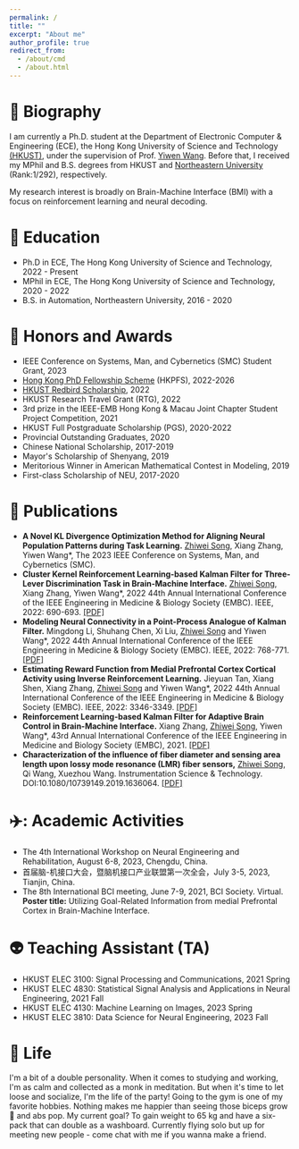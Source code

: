 ```yaml
---
permalink: /
title: ""
excerpt: "About me"
author_profile: true
redirect_from: 
  - /about/cmd
  - /about.html
---
```

📝 Biography
======

I am currently a Ph.D. student at the Department of Electronic Computer & Engineering (ECE), the Hong Kong University of Science and Technology [(HKUST)](https://hkust.edu.hk/), under the supervision of Prof. [Yiwen Wang](https://bmi.hkust.edu.hk/people.html). Before that, I received my MPhil and B.S. degrees from HKUST and [Northeastern University](https://www.neu.edu.cn/) (Rank:1/292), respectively.

My research interest is broadly on Brain-Machine Interface (BMI) with a focus on reinforcement learning and neural decoding.


📖 Education
======
* Ph.D in ECE, The Hong Kong University of Science and Technology, 2022 - Present
* MPhil in ECE, The Hong Kong University of Science and Technology, 2020 - 2022
* B.S. in Automation, Northeastern University, 2016 - 2020

🍻 Honors and Awards
======
* IEEE Conference on Systems, Man, and Cybernetics (SMC) Student Grant, 2023
* [Hong Kong PhD Fellowship Scheme](https://cerg1.ugc.edu.hk/hkpfs/index.html) (HKPFS), 2022-2026
* [HKUST Redbird Scholarship](https://news.hkust.edu.hk/news/hkust-redbird-phd-scholarship-program), 2022
* HKUST Research Travel Grant (RTG), 2022
* 3rd prize in the IEEE-EMB Hong Kong & Macau Joint Chapter Student Project Competition, 2021
* HKUST Full Postgraduate Scholarship (PGS), 2020-2022
* Provincial Outstanding Graduates, 2020
* Chinese National Scholarship, 2017-2019
* Mayor's Scholarship of Shenyang, 2019
* Meritorious Winner in American Mathematical Contest in Modeling, 2019
* First-class Scholarship of NEU, 2017-2020

📰 Publications
======
* **A Novel KL Divergence Optimization Method for Aligning Neural Population Patterns during Task Learning.** 
<u>Zhiwei Song</u>, Xiang Zhang, Yiwen Wang*, The 2023 IEEE Conference on Systems, Man, and Cybernetics (SMC).
* **Cluster Kernel Reinforcement Learning-based Kalman Filter for Three-Lever Discrimination Task in Brain-Machine Interface.** 
<u>Zhiwei Song</u>, Xiang Zhang, Yiwen Wang*, 2022 44th Annual International Conference of the IEEE Engineering in Medicine & Biology Society (EMBC). IEEE, 2022: 690-693. [[PDF]](https://ieeexplore.ieee.org/stamp/stamp.jsp?arnumber=9871669)
* **Modeling Neural Connectivity in a Point-Process Analogue of Kalman Filter.** Mingdong Li, Shuhang Chen, Xi Liu, <u>Zhiwei Song</u> and Yiwen Wang*, 2022 44th Annual International Conference of the IEEE Engineering in Medicine & Biology Society (EMBC). IEEE, 2022: 768-771. [[PDF]](https://ieeexplore.ieee.org/stamp/stamp.jsp?arnumber=9871283)
* **Estimating Reward Function from Medial Prefrontal Cortex Cortical Activity using Inverse Reinforcement Learning.** Jieyuan Tan, Xiang Shen, Xiang Zhang, <u>Zhiwei Song</u> and Yiwen Wang*, 2022 44th Annual International Conference of the IEEE Engineering in Medicine & Biology Society (EMBC). IEEE, 2022: 3346-3349. [[PDF]](https://ieeexplore.ieee.org/stamp/stamp.jsp?arnumber=9871194)
* **Reinforcement Learning-based Kalman Filter for Adaptive Brain Control in Brain-Machine Interface.** Xiang Zhang, <u>Zhiwei Song</u>, Yiwen Wang*, 43rd Annual International Conference of the IEEE Engineering in Medicine and Biology Society (EMBC), 2021. [[PDF]](https://ieeexplore.ieee.org/stamp/stamp.jsp?arnumber=9629511)
* **Characterization of the influence of fiber diameter and sensing area length upon lossy mode resonance (LMR) fiber sensors,** <u>Zhiwei Song</u>, Qi Wang, Xuezhou Wang. Instrumentation Science & Technology. DOI:10.1080/10739149.2019.1636064. [[PDF]](https://www.tandfonline.com/doi/abs/10.1080/10739149.2019.1636064)

✈️: Academic Activities
======
* The 4th International Workshop on Neural Engineering and Rehabilitation, August 6-8, 2023, Chengdu, China.
* 首届脑-机接口大会，暨脑机接口产业联盟第一次全会，July 3-5, 2023, Tianjin, China.
* The 8th International BCI meeting, June 7-9, 2021, BCI Society. Virtual.  
  **Poster title:** Utilizing Goal-Related Information from medial Prefrontal Cortex in Brain-Machine Interface. 

👽 Teaching Assistant (TA)
======
* HKUST ELEC 3100: Signal Processing and  Communications, 2021 Spring
* HKUST ELEC 4830: Statistical Signal Analysis and Applications in Neural Engineering, 2021 Fall
* HKUST ELEC 4130: Machine Learning on Images, 2023 Spring
* HKUST ELEC 3810: Data Science for Neural Engineering, 2023 Fall

🎈 Life
======
I'm a bit of a double personality. When it comes to studying and working, I'm as calm and collected as a monk in meditation. But when it's time to let loose and socialize, I'm the life of the party! Going to the gym is one of my favorite hobbies. Nothing makes me happier than seeing those biceps grow 💪 and abs pop.  My current goal? To gain weight to 65 kg and have a six-pack that can double as a washboard. Currently flying solo but up for meeting new people - come chat with me if you wanna make a friend.
